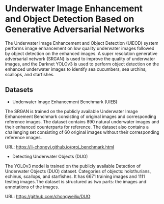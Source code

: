 # Underwater Image Enhancement and Object Detection Based on Generative Adversarial Networks

The Underwater Image Enhancement and Object Detection (UIEOD) system performs image enhancement on low quality underwater images followed by object detection on the enhanced images. A super resolution generative adversarial network (SRGAN) is used to improve the quality of underwater images, and the Darknet YOLOv3 is used to perform object detection on the enhanced underwater images to identify sea cucumbers, sea urchins, scallops, and starfishes.

## Datasets

* Underwater Image Enhancement Benchmark (UIEB)

The SRGAN is trained on the publicly available Underwater Image Enhancement Benchmark consisting of original images and corresponding reference images. The dataset contains 890 natural underwater images and their enhanced counterparts for reference. The dataset also contains a challenging set consisting of 60 original images without their corresponding reference images.

URL: https://li-chongyi.github.io/proj_benchmark.html

* Detecting Underwater Objects (DUO)

The YOLOv3 model is trained on the publicly available Detection of Underwater Objects (DUO) dataset. Categories of objects: holothurians, echinus, scallops, and starfishes. It has 6671 training images and 1111 testing images.The dataset is structured as two parts: the images and annotations of the images.

URL: https://github.com/chongweiliu/DUO

